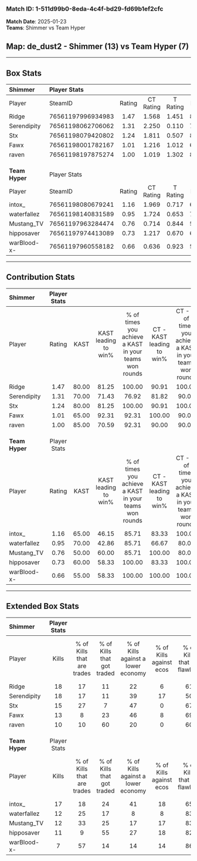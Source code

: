 ### Match ID: 1-511d99b0-8eda-4c4f-bd29-fd69b1ef2cfc  
**Match Date**: 2025-01-23  
**Teams**: Shimmer vs Team Hyper  

## **Map**: de_dust2 - Shimmer (13) vs Team Hyper (7)  
---  

## Box Stats  

| **Shimmer**    | Player Stats      |        |           |          |       |       |       |         |        |      |     |
| :- | :- | :-: | :-: | :-: | :-: | :-: | :-: | :-: | :-: | :-: | :-: |
| Player         | SteamID           | Rating | CT Rating | T Rating | KAST  |  ADR  | Kills | Assists | Deaths | K/D  | HS% |
| Ridge          | 76561197996934983 |  1.47  |   1.568   |  1.451   | 80.00 | 104.5 |  18   |    6    |   12   | 1.50 | 38  |
| Serendipity    | 76561198062706062 |  1.31  |   2.250   |  0.110   | 70.00 | 94.4  |  18   |    7    |   14   | 1.29 | 44  |
| Stx            | 76561198079420802 |  1.24  |   1.811   |  0.507   | 80.00 | 50.8  |  15   |    4    |   9    | 1.67 | 46  |
| Fawx           | 76561198001782167 |  1.01  |   1.216   |  1.012   | 65.00 | 83.3  |  13   |    4    |   14   | 0.93 | 61  |
| raven          | 76561198197875274 |  1.00  |   1.019   |  1.302   | 85.00 | 57.8  |  10   |    4    |   12   | 0.83 | 90  |
|                |                   |        |           |          |       |       |       |         |        |      |     |
|                |                   |        |           |          |       |       |       |         |        |      |     |
|                |                   |        |           |          |       |       |       |         |        |      |     |
| **Team Hyper** | Player Stats      |        |           |          |       |       |       |         |        |      |     |
| Player         | SteamID           | Rating | CT Rating | T Rating | KAST  |  ADR  | Kills | Assists | Deaths | K/D  | HS% |
| intox_         | 76561198080679241 |  1.16  |   1.969   |  0.717   | 65.00 | 71.6  |  17   |    2    |   13   | 1.31 | 47  |
| waterfallez    | 76561198140831589 |  0.95  |   1.724   |  0.653   | 70.00 | 81.4  |  12   |    4    |   16   | 0.75 | 66  |
| Mustang_TV     | 76561197963284474 |  0.76  |   0.714   |  0.844   | 50.00 | 71.4  |  12   |    3    |   16   | 0.75 | 58  |
| hipposaver     | 76561197974413089 |  0.73  |   1.217   |  0.670   | 60.00 | 61.6  |  11   |    2    |   17   | 0.65 | 36  |
| warBlood-x-    | 76561197960558182 |  0.66  |   0.636   |  0.923   | 55.00 | 69.9  |   7   |    8    |   14   | 0.50 | 71  |
---  

## Contribution Stats  

| **Shimmer**    | Player Stats |       |                      |                                                        |                           |                                                             |                          |                                                            |
| :- | :-: | :-: | :-: | :-: | :-: | :-: | :-: | :-: |
| Player         |    Rating    | KAST  | KAST leading to win% | % of times you achieve a KAST in your teams won rounds | CT - KAST leading to win% | CT - % of times you achieve a KAST in your teams won rounds | T - KAST leading to win% | T - % of times you achieve a KAST in your teams won rounds |
| Ridge          |     1.47     | 80.00 |        81.25         |                         100.00                         |           90.91           |                           100.00                            |          60.00           |                           100.00                           |
| Serendipity    |     1.31     | 70.00 |        71.43         |                         76.92                          |           81.82           |                            90.00                            |          33.33           |                           33.33                            |
| Stx            |     1.24     | 80.00 |        81.25         |                         100.00                         |           90.91           |                           100.00                            |          60.00           |                           100.00                           |
| Fawx           |     1.01     | 65.00 |        92.31         |                         92.31                          |          100.00           |                            90.00                            |          75.00           |                           100.00                           |
| raven          |     1.00     | 85.00 |        70.59         |                         92.31                          |           90.00           |                            90.00                            |          42.86           |                           100.00                           |
|                |              |       |                      |                                                        |                           |                                                             |                          |                                                            |
|                |              |       |                      |                                                        |                           |                                                             |                          |                                                            |
|                |              |       |                      |                                                        |                           |                                                             |                          |                                                            |
| **Team Hyper** | Player Stats |       |                      |                                                        |                           |                                                             |                          |                                                            |
| Player         |    Rating    | KAST  | KAST leading to win% | % of times you achieve a KAST in your teams won rounds | CT - KAST leading to win% | CT - % of times you achieve a KAST in your teams won rounds | T - KAST leading to win% | T - % of times you achieve a KAST in your teams won rounds |
| intox_         |     1.16     | 65.00 |        46.15         |                         85.71                          |           83.33           |                           100.00                            |          14.29           |                           50.00                            |
| waterfallez    |     0.95     | 70.00 |        42.86         |                         85.71                          |           66.67           |                            80.00                            |          25.00           |                           100.00                           |
| Mustang_TV     |     0.76     | 50.00 |        60.00         |                         85.71                          |          100.00           |                            80.00                            |          33.33           |                           100.00                           |
| hipposaver     |     0.73     | 60.00 |        58.33         |                         100.00                         |           83.33           |                           100.00                            |          33.33           |                           100.00                           |
| warBlood-x-    |     0.66     | 55.00 |        58.33         |                         100.00                         |          100.00           |                           100.00                            |          28.57           |                           100.00                           |
---  

## Extended Box Stats  

| **Shimmer**    | Player Stats |                            |                            |                                    |                         |                              |                                 |        |                             |                                     |                          |                               |                            |
| :- | :-: | :-: | :-: | :-: | :-: | :-: | :-: | :-: | :-: | :-: | :-: | :-: | :-: |
| Player         |    Kills     | % of Kills that are trades | % of Kills that got traded | % of Kills against a lower economy | % of Kills against ecos | % of Kills that are flawless | % of Kills that are close duels | Deaths | % of Deaths that get traded | % of Deaths against a lower economy | % of Deaths against ecos | % of Deaths that are flawless | % of Deaths that are close |
| Ridge          |      18      |             17             |             11             |                 22                 |            6            |              61              |                6                |   12   |             17              |                 33                  |            0             |              83               |             0              |
| Serendipity    |      18      |             17             |             11             |                 39                 |           17            |              50              |                0                |   14   |             21              |                 29                  |            0             |              64               |             7              |
| Stx            |      15      |             27             |             7              |                 47                 |            0            |              67              |                7                |   9    |             22              |                 11                  |            0             |              78               |             0              |
| Fawx           |      13      |             8              |             23             |                 46                 |            8            |              69              |                8                |   14   |             21              |                 36                  |            7             |              79               |             14             |
| raven          |      10      |             10             |             60             |                 20                 |            0            |              60              |                0                |   12   |             42              |                 25                  |            0             |              75               |             17             |
|                |              |                            |                            |                                    |                         |                              |                                 |        |                             |                                     |                          |                               |                            |
|                |              |                            |                            |                                    |                         |                              |                                 |        |                             |                                     |                          |                               |                            |
|                |              |                            |                            |                                    |                         |                              |                                 |        |                             |                                     |                          |                               |                            |
| **Team Hyper** | Player Stats |                            |                            |                                    |                         |                              |                                 |        |                             |                                     |                          |                               |                            |
| Player         |    Kills     | % of Kills that are trades | % of Kills that got traded | % of Kills against a lower economy | % of Kills against ecos | % of Kills that are flawless | % of Kills that are close duels | Deaths | % of Deaths that get traded | % of Deaths against a lower economy | % of Deaths against ecos | % of Deaths that are flawless | % of Deaths that are close |
| intox_         |      17      |             18             |             24             |                 41                 |           18            |              65              |                0                |   13   |             15              |                  0                  |            0             |              69               |             8              |
| waterfallez    |      12      |             25             |             17             |                 8                  |            8            |              83              |               17                |   16   |             31              |                  6                  |            0             |              75               |             0              |
| Mustang_TV     |      12      |             33             |             25             |                 17                 |           17            |              83              |                8                |   16   |              6              |                  6                  |            6             |              56               |             0              |
| hipposaver     |      11      |             9              |             55             |                 27                 |           18            |              82              |                9                |   17   |             35              |                 18                  |            12            |              65               |             6              |
| warBlood-x-    |      7       |             57             |             14             |                 14                 |           14            |              86              |               14                |   14   |              7              |                  0                  |            0             |              36               |             7              |
